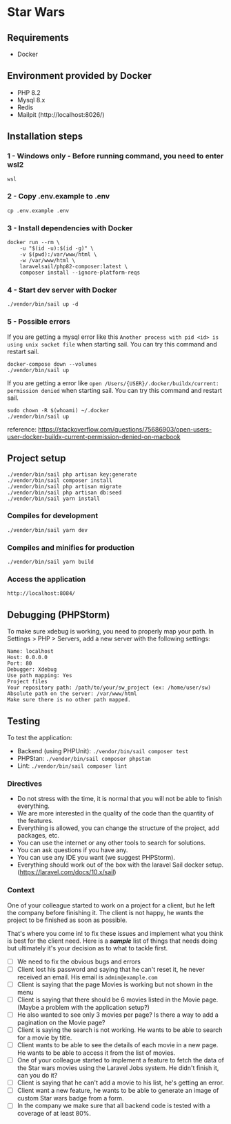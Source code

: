 # Star Wars

## Requirements

* Docker

## Environment provided by Docker

* PHP 8.2
* Mysql 8.x
* Redis
* Mailpit (http://localhost:8026/)

## Installation steps

### 1 - Windows only - Before running command, you need to enter wsl2
```
wsl
```

### 2 - Copy .env.example to .env
```
cp .env.example .env
```

### 3 - Install dependencies with Docker 

```
docker run --rm \
    -u "$(id -u):$(id -g)" \
    -v $(pwd):/var/www/html \
    -w /var/www/html \
    laravelsail/php82-composer:latest \
    composer install --ignore-platform-reqs
```

### 4 - Start dev server with Docker
```
./vendor/bin/sail up -d
```

### 5 - Possible errors
If you are getting a mysql error like this `Another process with pid <id> is using unix socket file` when starting sail. You can try this command and restart sail.
```
docker-compose down --volumes
./vendor/bin/sail up
```

If you are getting a error like `open /Users/{USER}/.docker/buildx/current: permission denied` when starting sail. You can try this command and restart sail.
```
sudo chown -R $(whoami) ~/.docker
./vendor/bin/sail up
```
reference: https://stackoverflow.com/questions/75686903/open-users-user-docker-buildx-current-permission-denied-on-macbook

## Project setup
```
./vendor/bin/sail php artisan key:generate
./vendor/bin/sail composer install
./vendor/bin/sail php artisan migrate
./vendor/bin/sail php artisan db:seed
./vendor/bin/sail yarn install
```

### Compiles for development
```
./vendor/bin/sail yarn dev
```

### Compiles and minifies for production
```
./vendor/bin/sail yarn build
```

### Access the application
```
http://localhost:8084/
```

## Debugging (PHPStorm)
To make sure xdebug is working, you need to properly map your path.
In Settings > PHP > Servers, add a new server with the following settings:
```
Name: localhost
Host: 0.0.0.0
Port: 80
Debugger: Xdebug
Use path mapping: Yes
Project files
Your repository path: /path/to/your/sw_project (ex: /home/user/sw)
Absolute path on the server: /var/www/html
Make sure there is no other path mapped.
```

## Testing

To test the application:

* Backend (using PHPUnit): `./vendor/bin/sail composer test`
* PHPStan: `./vendor/bin/sail composer phpstan`
* Lint: `./vendor/bin/sail composer lint`

### Directives
- Do not stress with the time, it is normal that you will not be able to finish everything. 
- We are more interested in the quality of the code than the quantity of the features.
- Everything is allowed, you can change the structure of the project, add packages, etc.
- You can use the internet or any other tools to search for solutions.
- You can ask questions if you have any.
- You can use any IDE you want (we suggest PHPStorm).
- Everything should work out of the box with the laravel Sail docker setup. (https://laravel.com/docs/10.x/sail)

### Context
One of your colleague started to work on a project for a client, but he left the company before finishing it. The client is not happy, he wants the project to be finished as soon as possible.

That's where you come in! to fix these issues and implement what you think is best for the client need.
Here is a ***sample*** list of things that needs doing but ultimately it's your decision as to what to tackle first.

- [ ] We need to fix the obvious bugs and errors
- [ ] Client lost his password and saying that he can't reset it, he never received an email. His email is `admin@example.com`
- [ ] Client is saying that the page Movies is working but not shown in the menu
- [ ] Client is saying that there should be 6 movies listed in the Movie page. (Maybe a problem with the application setup?) 
- [ ] He also wanted to see only 3 movies per page? Is there a way to add a pagination on the Movie page?
- [ ] Client is saying the search is not working. He wants to be able to search for a movie by title.
- [ ] Client wants to be able to see the details of each movie in a new page. He wants to be able to access it from the list of movies.
- [ ] One of your colleague started to implement a feature to fetch the data of the Star wars movies using the Laravel Jobs system. He didn't finish it, can you do it?
- [ ] Client is saying that he can't add a movie to his list, he's getting an error.
- [ ] Client want a new feature, he wants to be able to generate an image of custom Star wars badge from a form.
- [ ] In the company we make sure that all backend code is tested with a coverage of at least 80%.

